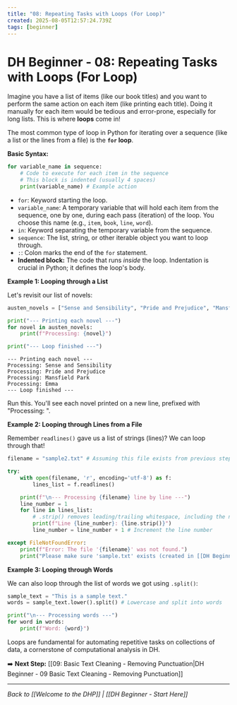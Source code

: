 ```yaml
---
title: "08: Repeating Tasks with Loops (For Loop)"
created: 2025-08-05T12:57:24.739Z
tags: [beginner]
---
```

# DH Beginner - 08: Repeating Tasks with Loops (For Loop)

Imagine you have a list of items (like our book titles) and you want to perform the same action on each item (like printing each title). Doing it manually for each item would be tedious and error-prone, especially for long lists. This is where **loops** come in!

The most common type of loop in Python for iterating over a sequence (like a list or the lines from a file) is the **`for` loop**.

**Basic Syntax:**

```python
for variable_name in sequence:
    # Code to execute for each item in the sequence
    # This block is indented (usually 4 spaces)
    print(variable_name) # Example action
```

*   `for`: Keyword starting the loop.
*   `variable_name`: A temporary variable that will hold each item from the sequence, one by one, during each pass (iteration) of the loop. You choose this name (e.g., `item`, `book`, `line`, `word`).
*   `in`: Keyword separating the temporary variable from the sequence.
*   `sequence`: The list, string, or other iterable object you want to loop through.
*   `:`: Colon marks the end of the `for` statement.
*   **Indented block:** The code that runs *inside* the loop. Indentation is crucial in Python; it defines the loop's body.

**Example 1: Looping through a List**

Let's revisit our list of novels:

```python
austen_novels = ["Sense and Sensibility", "Pride and Prejudice", "Mansfield Park", "Emma"]

print("--- Printing each novel ---")
for novel in austen_novels:
    print(f"Processing: {novel}")

print("--- Loop finished ---")
```

```codeResult [Exec #1] [Block #2] 
--- Printing each novel ---
Processing: Sense and Sensibility
Processing: Pride and Prejudice
Processing: Mansfield Park
Processing: Emma
--- Loop finished ---
```

Run this. You'll see each novel printed on a new line, prefixed with "Processing: ".

**Example 2: Looping through Lines from a File**

Remember `readlines()` gave us a list of strings (lines)? We can loop through that!

```python
filename = "sample2.txt" # Assuming this file exists from previous steps

try:
    with open(filename, 'r', encoding='utf-8') as f:
        lines_list = f.readlines()

    print(f"\n--- Processing {filename} line by line ---")
    line_number = 1
    for line in lines_list:
        # .strip() removes leading/trailing whitespace, including the newline '\n'
        print(f"Line {line_number}: {line.strip()}")
        line_number = line_number + 1 # Increment the line number

except FileNotFoundError:
    print(f"Error: The file '{filename}' was not found.")
    print("Please make sure 'sample.txt' exists (created in [[DH Beginner - 05 Creating a Sample Text File]]).")

```

**Example 3: Looping through Words**

We can also loop through the list of words we got using `.split()`:

```python
sample_text = "This is a sample text."
words = sample_text.lower().split() # Lowercase and split into words

print("\n--- Processing words ---")
for word in words:
    print(f"Word: {word}")
```

Loops are fundamental for automating repetitive tasks on collections of data, a cornerstone of computational analysis in DH.

➡️ **Next Step:** [[09: Basic Text Cleaning - Removing Punctuation|DH Beginner - 09 Basic Text Cleaning - Removing Punctuation]]

---

_Back to [[Welcome to the DHP]] | [[DH Beginner - Start Here]]_